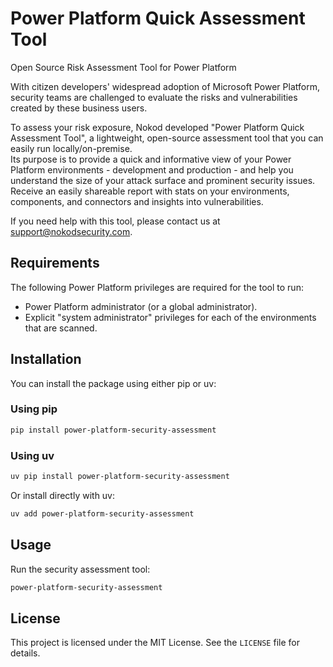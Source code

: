 # Power Platform Quick Assessment Tool

Open Source Risk Assessment Tool for Power Platform

With citizen developers' widespread adoption of Microsoft Power Platform, security teams are challenged to evaluate the
risks and vulnerabilities created by these business users.

To assess your risk exposure, Nokod developed "Power Platform Quick Assessment Tool", a lightweight, open-source assessment tool that you can
easily run locally/on-premise.  
Its purpose is to provide a quick and informative view of your Power Platform
environments - development and production - and help you understand the size of your attack surface and prominent
security issues.  
Receive an easily shareable report with stats on your environments, components, and connectors and insights into
vulnerabilities.

If you need help with this tool, please contact us at support@nokodsecurity.com.


## Requirements

The following Power Platform privileges are required for the tool to run:  
- Power Platform administrator (or a global administrator).
- Explicit "system administrator" privileges for each of the environments that are scanned.

## Installation

You can install the package using either pip or uv:

### Using pip
```bash
pip install power-platform-security-assessment
```

### Using uv
```bash
uv pip install power-platform-security-assessment
```

Or install directly with uv:
```bash
uv add power-platform-security-assessment
```

## Usage

Run the security assessment tool:
```sh
power-platform-security-assessment 
```

## License

This project is licensed under the MIT License. See the `LICENSE` file for details.
